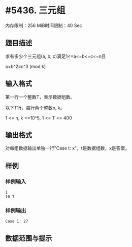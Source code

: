 # #5436. 三元组

内存限制：256 MiB时间限制：40 Sec

## 题目描述

求有多少个三元组(a, b, c)满足1<=a<=b<=c<=n且

a+b^2&equiv;c^3 (mod k)

## 输入格式

第一行一个整数T，表示数据组数。

以下T行，每行两个整数n, k。

1 <= n, k <=10^5, 1 <= T <= 400

## 输出格式

对每组数据输出单独一行"Case t: x"，t是数据组数，x是答案。

## 样例

### 样例输入

    
    1
    10 7
    

### 样例输出

    
    Case 1: 27
    

## 数据范围与提示
